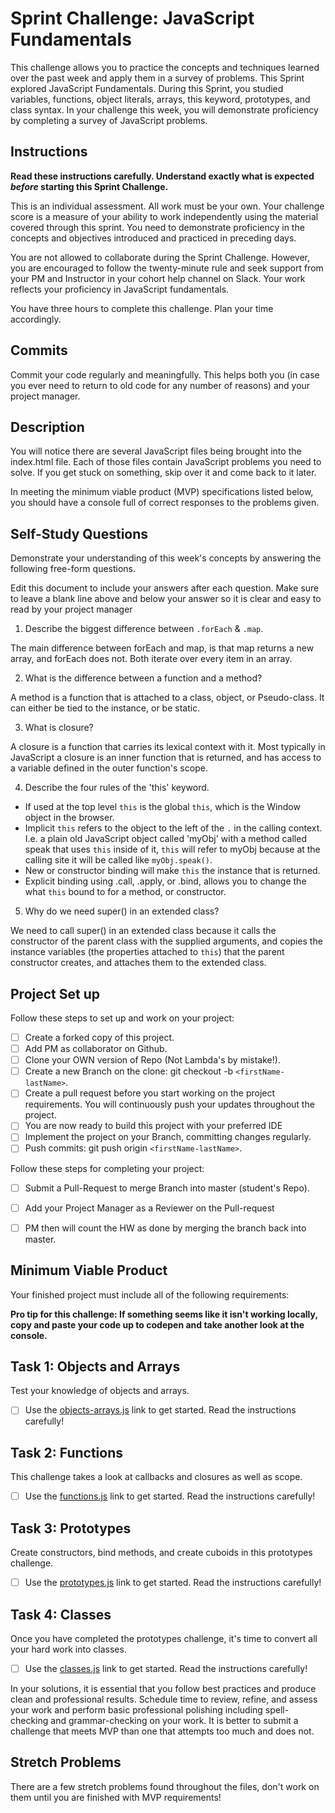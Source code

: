 # Sprint Challenge: JavaScript Fundamentals

This challenge allows you to practice the concepts and techniques learned over the past week and apply them in a survey of problems. This Sprint explored JavaScript Fundamentals. During this Sprint, you studied variables, functions, object literals, arrays, this keyword, prototypes, and class syntax. In your challenge this week, you will demonstrate proficiency by completing a survey of JavaScript problems.

## Instructions

**Read these instructions carefully. Understand exactly what is expected _before_ starting this Sprint Challenge.**

This is an individual assessment. All work must be your own. Your challenge score is a measure of your ability to work independently using the material covered through this sprint. You need to demonstrate proficiency in the concepts and objectives introduced and practiced in preceding days.

You are not allowed to collaborate during the Sprint Challenge. However, you are encouraged to follow the twenty-minute rule and seek support from your PM and Instructor in your cohort help channel on Slack. Your work reflects your proficiency in JavaScript fundamentals.

You have three hours to complete this challenge. Plan your time accordingly.

## Commits

Commit your code regularly and meaningfully. This helps both you (in case you ever need to return to old code for any number of reasons) and your project manager.

## Description

You will notice there are several JavaScript files being brought into the index.html file.  Each of those files contain JavaScript problems you need to solve.  If you get stuck on something, skip over it and come back to it later.

In meeting the minimum viable product (MVP) specifications listed below, you should have a console full of correct responses to the problems given.

## Self-Study Questions

Demonstrate your understanding of this week's concepts by answering the following free-form questions.

Edit this document to include your answers after each question. Make sure to leave a blank line above and below your answer so it is clear and easy to read by your project manager

1. Describe the biggest difference between `.forEach` & `.map`.

The main difference between forEach and map, is that map returns a new array,
and forEach does not. Both iterate over every item in an array.

2. What is the difference between a function and a method?

A method is a function that is attached to a class, object, or Pseudo-class. It
can either be tied to the instance, or be static.

3. What is closure?

A closure is a function that carries its lexical context with it. Most typically
in JavaScript a closure is an inner function that is returned, and has access to
a variable defined in the outer function's scope.

4. Describe the four rules of the 'this' keyword.

- If used at the top level `this` is the global `this`, which is the Window object in the browser.
- Implicit `this` refers to the object to the left of the `.` in the calling
    context. I.e. a plain old JavaScript object called 'myObj' with a method called speak that
    uses `this` inside of it, `this` will refer to myObj because at the calling
    site it will be called like `myObj.speak()`.
- New or constructor binding will make `this` the instance that is returned.
- Explicit binding using .call, .apply, or .bind, allows you to change the
    what `this` bound to for a method, or constructor. 

5. Why do we need super() in an extended class?

We need to call super() in an extended class because it calls the constructor of
the parent class with the supplied arguments, and copies the instance variables
(the properties attached to `this`) that the parent constructor creates, and
attaches them to the extended class.

## Project Set up

Follow these steps to set up and work on your project:

- [ ] Create a forked copy of this project.
- [ ] Add PM as collaborator on Github.
- [ ] Clone your OWN version of Repo (Not Lambda's by mistake!).
- [ ] Create a new Branch on the clone: git checkout -b `<firstName-lastName>`.
- [ ] Create a pull request before you start working on the project requirements.  You will continuously push your updates throughout the project.
- [ ] You are now ready to build this project with your preferred IDE
- [ ] Implement the project on your Branch, committing changes regularly.
- [ ] Push commits: git push origin `<firstName-lastName>`.

Follow these steps for completing your project:

- [ ] Submit a Pull-Request to merge <firstName-lastName> Branch into master (student's  Repo).
- [ ] Add your Project Manager as a Reviewer on the Pull-request
- [ ] PM then will count the HW as done by  merging the branch back into master.


## Minimum Viable Product

Your finished project must include all of the following requirements:

**Pro tip for this challenge: If something seems like it isn't working locally, copy and paste your code up to codepen and take another look at the console.**

## Task 1: Objects and Arrays
Test your knowledge of objects and arrays. 
* [ ] Use the [objects-arrays.js](challenges/objects-arrays.js) link to get started.  Read the instructions carefully!

## Task 2: Functions
This challenge takes a look at callbacks and closures as well as scope. 
* [ ] Use the [functions.js](challenges/functions.js) link to get started. Read the instructions carefully!

## Task 3: Prototypes
Create constructors, bind methods, and create cuboids in this prototypes challenge.
* [ ] Use the [prototypes.js](challenges/prototypes.js) link to get started. Read the instructions carefully!

## Task 4: Classes
Once you have completed the prototypes challenge, it's time to convert all your hard work into classes.
* [ ] Use the [classes.js](challenges/classes.js) link to get started. Read the instructions carefully!

In your solutions, it is essential that you follow best practices and produce clean and professional results. Schedule time to review, refine, and assess your work and perform basic professional polishing including spell-checking and grammar-checking on your work. It is better to submit a challenge that meets MVP than one that attempts too much and does not.

## Stretch Problems

There are a few stretch problems found throughout the files, don't work on them until you are finished with MVP requirements!
